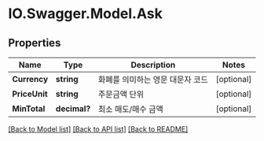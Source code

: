 # IO.Swagger.Model.Ask
## Properties

Name | Type | Description | Notes
------------ | ------------- | ------------- | -------------
**Currency** | **string** | 화폐를 의미하는 영문 대문자 코드 | [optional] 
**PriceUnit** | **string** | 주문금액 단위 | [optional] 
**MinTotal** | **decimal?** | 최소 매도/매수 금액 | [optional] 

[[Back to Model list]](../README.md#documentation-for-models) [[Back to API list]](../README.md#documentation-for-api-endpoints) [[Back to README]](../README.md)

